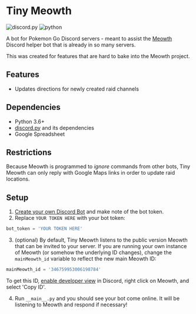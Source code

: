 # Tiny Meowth
![discord.py](https://img.shields.io/badge/discord.py-v0.16.6-green.svg)
![python](https://img.shields.io/badge/python-3.6-blue.svg)

A bot for Pokemon Go Discord servers - meant to assist the [Meowth](https://github.com/FoglyOgly/Meowth) Discord helper bot that is already in so many servers.

This was created for features that are hard to bake into the Meowth project.

## Features
- Updates directions for newly created raid channels

## Dependencies
- Python 3.6+
- [discord.py](https://github.com/Rapptz/discord.py) and its dependencies
- Google Spreadsheet

## Restrictions
Because Meowth is programmed to _ignore_ commands from other bots, Tiny Meowth can only reply with Google Maps links in order to update raid locations.

## Setup
1. [Create your own Discord Bot](https://discordapp.com/developers/applications/me) and make note of the bot token.
2. Replace `YOUR TOKEN HERE` with your bot token:

```python
bot_token = 'YOUR TOKEN HERE'
```
3. (optional) By default, Tiny Meowth listens to the public version Meowth that can be invited to your server. If you are running your own instance of Meowth (or somehow the underlying ID changes), change the `mainMeowth_id` variable to reflect the new main Meowth ID:

```python
mainMeowth_id = '346759953006198784'
```

To get this ID, [enable developer view](https://support.discordapp.com/hc/en-us/articles/206346498-Where-can-I-find-my-User-Server-Message-ID-) in Discord, right click on Meowth, and select 'Copy ID'.

4. Run `__main__.py` and you should see your bot come online. It will be listening to Meowth and respond if necessary!

